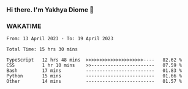 ### Hi there. I'm Yakhya Diome 👋

### WAKATIME
<!--START_SECTION:waka-->

```text
From: 13 April 2023 - To: 19 April 2023

Total Time: 15 hrs 30 mins

TypeScript   12 hrs 48 mins  >>>>>>>>>>>>>>>>>>>>>----   82.62 %
CSS          1 hr 10 mins    >>-----------------------   07.59 %
Bash         17 mins         -------------------------   01.83 %
Python       15 mins         -------------------------   01.66 %
Other        14 mins         -------------------------   01.57 %
```

<!--END_SECTION:waka-->
